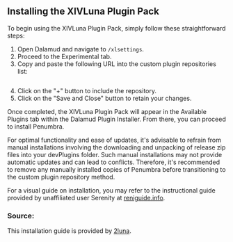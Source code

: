 ## Installing the XIVLuna Plugin Pack

To begin using the XIVLuna Plugin Pack, simply follow these straightforward steps:

1. Open Dalamud and navigate to `/xlsettings`.
2. Proceed to the Experimental tab.
3. Copy and paste the following URL into the custom plugin repositories list:
   ```

   ```
4. Click on the "+" button to include the repository.
5. Click on the "Save and Close" button to retain your changes.

Once completed, the XIVLuna Plugin Pack will appear in the Available Plugins tab within the Dalamud Plugin Installer. From there, you can proceed to install Penumbra.

For optimal functionality and ease of updates, it's advisable to refrain from manual installations involving the downloading and unpacking of release zip files into your devPlugins folder. Such manual installations may not provide automatic updates and can lead to conflicts. Therefore, it's recommended to remove any manually installed copies of Penumbra before transitioning to the custom plugin repository method.

For a visual guide on installation, you may refer to the instructional guide provided by unaffiliated user Serenity at [reniguide.info](https://reniguide.info/).

### Source:
This installation guide is provided by [2luna](https://github.com/2luna).
